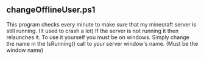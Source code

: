 <h2>changeOfflineUser.ps1</h2>
<p>This program checks every minute to make sure that my minecraft server is still running. (It used to crash a lot) If the server is not running it then relaunches it. To use it yourself you must be on windows. Simply change the name in the IsRunning() call to your server window's name. (Must be the window name)
